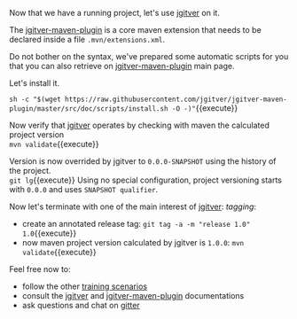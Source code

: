 Now that we have a running project, let's use [jgitver](http://github.com/jgitver/jgitver) on it.  

The [jgitver-maven-plugin](http://github.com/jgitver/jgitver) is a core maven extension that needs to be declared inside a file `.mvn/extensions.xml`.  

Do not bother on the syntax, we've prepared some automatic scripts for you that you can also retrieve on [jgitver-maven-plugin](http://github.com/jgitver/jgitver) main page.  

Let's install it.  

`sh -c "$(wget https://raw.githubusercontent.com/jgitver/jgitver-maven-plugin/master/src/doc/scripts/install.sh -O -)"`{{execute}}

Now verify that [jgitver](http://github.com/jgitver/jgitver) operates by checking with maven the calculated project version  
`mvn validate`{{execute}}  

Version is now overrided by jgitver to `0.0.0-SNAPSHOT` using the history of the project.  
`git lg`{{execute}}
Using no special configuration, project versioning starts with `0.0.0` and uses `SNAPSHOT qualifier`.  

Now let's terminate with one of the main interest of [jgitver](http://github.com/jgitver/jgitver): _tagging_:
- create an annotated release tag: `git tag -a -m "release 1.0" 1.0`{{execute}}
- now maven project version calculated by jgitver is `1.0.0`: `mvn validate`{{execute}}  

Feel free now to:
- follow the other [training scenarios](https://www.katacoda.com/mcfoggy/scenarios)
- consult the [jgitver](http://github.com/jgitver/jgitver) and [jgitver-maven-plugin](http://github.com/jgitver/jgitver) documentations
- ask questions and chat on [gitter](https://gitter.im/jgitver/Lobby)

